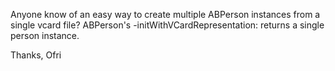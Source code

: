
Anyone know of an easy way to create multiple ABPerson instances from a single vcard file?
ABPerson's -initWithVCardRepresentation: returns a single person instance.

Thanks, Ofri
